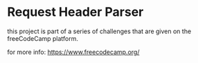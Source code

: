# Request Header Parser

this project is part of a series of challenges that are given on the freeCodeCamp platform.

for more info: https://www.freecodecamp.org/
